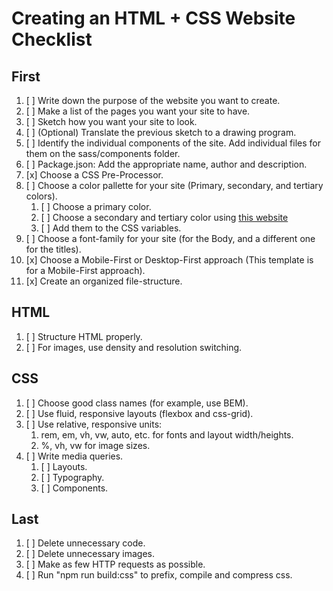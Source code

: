 # Creating an HTML + CSS Website Checklist

## First

1. [ ] Write down the purpose of the website you want to create.
2. [ ] Make a list of the pages you want your site to have.
3. [ ] Sketch how you want your site to look.
4. [ ] (Optional) Translate the previous sketch to a drawing program.
5. [ ] Identify the individual components of the site. Add individual files for
       them on the sass/components folder.
6. [ ] Package.json: Add the appropriate name, author and description.
7. [x] Choose a CSS Pre-Processor.
8. [ ] Choose a color pallette for your site (Primary, secondary, and tertiary
       colors).
    1. [ ] Choose a primary color.
    2. [ ] Choose a secondary and tertiary color using
           [this website](https://www.canva.com/colors/color-wheel/)
    3. [ ] Add them to the CSS variables.
9. [ ] Choose a font-family for your site (for the Body, and a different one for
       the titles).
10. [x] Choose a Mobile-First or Desktop-First approach (This template is for a
        Mobile-First approach).
11. [x] Create an organized file-structure.

## HTML

1. [ ] Structure HTML properly.
2. [ ] For images, use density and resolution switching.

## CSS

1. [ ] Choose good class names (for example, use BEM).
2. [ ] Use fluid, responsive layouts (flexbox and css-grid).
3. [ ] Use relative, responsive units:
    1. rem, em, vh, vw, auto, etc. for fonts and layout width/heights.
    2. %, vh, vw for image sizes.
4. [ ] Write media queries.
    1. [ ] Layouts.
    2. [ ] Typography.
    3. [ ] Components.

## Last

1. [ ] Delete unnecessary code.
2. [ ] Delete unnecessary images.
3. [ ] Make as few HTTP requests as possible.
4. [ ] Run "npm run build:css" to prefix, compile and compress css.
